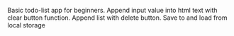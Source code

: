 Basic todo-list app for beginners.
Append input value into html text with clear button function.
Append list with delete button.
Save to and load from local storage
